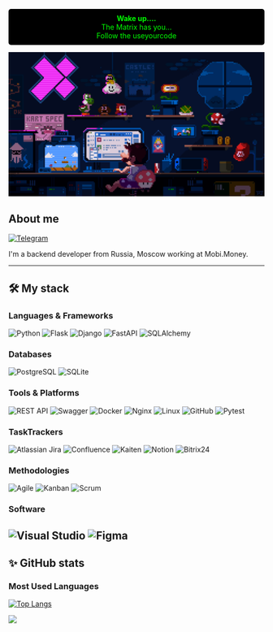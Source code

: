 <div align="center">
  <p style="background-color: #000; color: #00FF00; padding: 10px; border-radius: 5px;">
    <strong>Wake up....</strong><br>
    The Matrix has you...<br>
    Follow the useyourcode
  </p>
</div>

![bio](profile.gif)

## About me

[![Telegram](https://img.shields.io/badge/Telegram-2CA5E0?style=for-the-badge&logo=telegram&logoColor=white)]((https://t.me/useyourhead))

I'm a backend developer from Russia, Moscow working at Mobi.Money.  

---

## 🛠️ My stack

### Languages & Frameworks
![Python](https://img.shields.io/badge/Python-3776AB?style=for-the-badge&logo=python&logoColor=white)
![Flask](https://img.shields.io/badge/Flask-000000?style=for-the-badge&logo=flask&logoColor=white)
![Django](https://img.shields.io/badge/Django-092E20?style=for-the-badge&logo=django&logoColor=white)
![FastAPI](https://img.shields.io/badge/FastAPI-009688?style=for-the-badge&logo=fastapi&logoColor=white)
![SQLAlchemy](https://img.shields.io/badge/SQLAlchemy-AC2B28?style=for-the-badge&logo=sqlalchemy&logoColor=white)

### Databases
![PostgreSQL](https://img.shields.io/badge/PostgreSQL-336791?style=for-the-badge&logo=postgresql&logoColor=white)
![SQLite](https://img.shields.io/badge/SQLite-003B57?style=for-the-badge&logo=sqlite&logoColor=white)

### Tools & Platforms
![REST API](https://img.shields.io/badge/REST-02569B?style=for-the-badge&logo=rest&logoColor=white)
![Swagger](https://img.shields.io/badge/Swagger-85EA2D?style=for-the-badge&logo=swagger&logoColor=black)
![Docker](https://img.shields.io/badge/Docker-2496ED?style=for-the-badge&logo=docker&logoColor=white)
![Nginx](https://img.shields.io/badge/Nginx-009639?style=for-the-badge&logo=nginx&logoColor=white)
![Linux](https://img.shields.io/badge/Linux-FCC624?style=for-the-badge&logo=linux&logoColor=black)
![GitHub](https://img.shields.io/badge/GitHub-181717?style=for-the-badge&logo=github&logoColor=white)
![Pytest](https://img.shields.io/badge/Pytest-0A9EDC?style=for-the-badge&logo=pytest&logoColor=white)

### TaskTrackers
![Atlassian Jira](https://img.shields.io/badge/Jira-0052CC?style=for-the-badge&logo=jira&logoColor=white)
![Confluence](https://img.shields.io/badge/Confluence-172B4D?style=for-the-badge&logo=confluence&logoColor=white)
![Kaiten](https://img.shields.io/badge/Kaiten-4B4BFB?style=for-the-badge&logoColor=white)
![Notion](https://img.shields.io/badge/Notion-000000?style=for-the-badge&logo=notion&logoColor=white)
![Bitrix24](https://img.shields.io/badge/Bitrix24-24A3D8?style=for-the-badge&logo=bitrix24&logoColor=white)

### Methodologies
![Agile](https://img.shields.io/badge/Agile-008AD7?style=for-the-badge&logo=agile&logoColor=white)
![Kanban](https://img.shields.io/badge/Kanban-0052CC?style=for-the-badge&logo=kanbanize&logoColor=white)
![Scrum](https://img.shields.io/badge/Scrum-6DB33F?style=for-the-badge&logo=scrumalliance&logoColor=white)

### Software
![Visual Studio](https://img.shields.io/badge/Visual%20Studio-5C2D91?style=for-the-badge&logo=visualstudio&logoColor=white)
![Figma](https://img.shields.io/badge/Figma-F24E1E?style=for-the-badge&logo=figma&logoColor=white)
---

## ✨ GitHub stats

### Most Used Languages
[![Top Langs](https://github-readme-stats.vercel.app/api/top-langs/?username=useyourcode&layout=compact&theme=dark)](https://github.com/anuraghazra/github-readme-stats)
<p>
  <img src="https://github-readme-stats.vercel.app/api?username=useyourcode&show_icons=true&theme=dark" />
</p>
